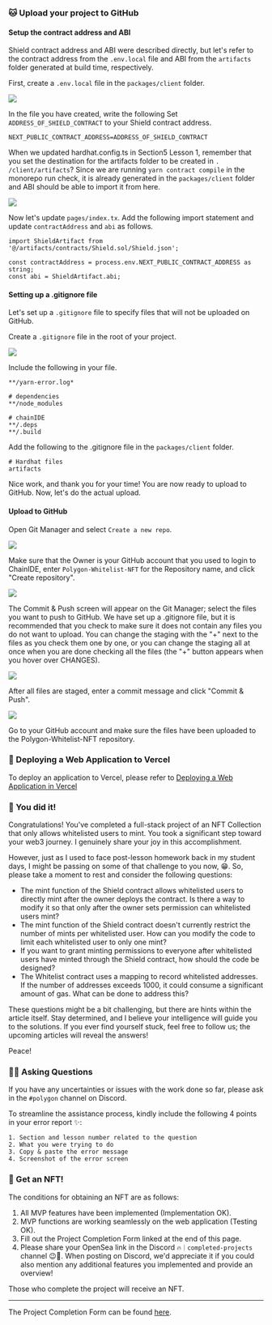 ### 🐱 Upload your project to GitHub

#### Setup the contract address and ABI

Shield contract address and ABI were described directly, but let's refer to the contract address from the `.env.local` file and ABI from the `artifacts` folder generated at build time, respectively.

First, create a `.env.local` file in the `packages/client` folder.

![](./../../img/section-5/5_3_1.png)

In the file you have created, write the following Set `ADDRESS_OF_SHIELD_CONTRACT` to your Shield contract address.

```
NEXT_PUBLIC_CONTRACT_ADDRESS=ADDRESS_OF_SHIELD_CONTRACT
```

When we updated hardhat.config.ts in Section5 Lesson 1, remember that you set the destination for the artifacts folder to be created in `. /client/artifacts`? Since we are running `yarn contract compile` in the monorepo run check, it is already generated in the `packages/client` folder and ABI should be able to import it from here.

![](./../../img/section-5/5_3_2.png)

Now let's update `pages/index.tx`. Add the following import statement and update `contractAddress` and `abi` as follows.

```tsx
import ShieldArtifact from '@/artifacts/contracts/Shield.sol/Shield.json';

const contractAddress = process.env.NEXT_PUBLIC_CONTRACT_ADDRESS as string;
const abi = ShieldArtifact.abi;
```

#### Setting up a .gitignore file

Let's set up a `.gitignore` file to specify files that will not be uploaded on GitHub.

Create a `.gitignore` file in the root of your project.

![](./../../img/section-5/5_3_3.png)

Include the following in your file.

```
**/yarn-error.log*

# dependencies
**/node_modules

# chainIDE
**/.deps
**/.build
```

Add the following to the .gitignore file in the `packages/client` folder.

```
# Hardhat files
artifacts
```

Nice work, and thank you for your time! You are now ready to upload to GitHub. Now, let's do the actual upload.

#### Upload to GitHub

Open Git Manager and select `Create a new repo`.

![](./../../img/section-5/5_3_4.png)

Make sure that the Owner is your GitHub account that you used to login to ChainIDE, enter `Polygon-Whitelist-NFT` for the Repository name, and click "Create repository".

![](./../../img/section-5/5_3_5.png)

The Commit & Push screen will appear on the Git Manager; select the files you want to push to GitHub. We have set up a .gitignore file, but it is recommended that you check to make sure it does not contain any files you do not want to upload. You can change the staging with the "+" next to the files as you check them one by one, or you can change the staging all at once when you are done checking all the files (the "+" button appears when you hover over CHANGES).

![](./../../img/section-5/5_3_6.png)

After all files are staged, enter a commit message and click "Commit & Push".

![](./../../img/section-5/5_3_7.png)

Go to your GitHub account and make sure the files have been uploaded to the Polygon-Whitelist-NFT repository.

### 🤟 Deploying a Web Application to Vercel

To deploy an application to Vercel, please refer to [Deploying a Web Application in Vercel](https://app.unchain.tech/learn/Solana-NFT-Drop/ja/4/2/)

### 🎊 You did it!

Congratulations! You've completed a full-stack project of an NFT Collection that only allows whitelisted users to mint. You took a significant step toward your web3 journey. I genuinely share your joy in this accomplishment.

However, just as I used to face post-lesson homework back in my student days, I might be passing on some of that challenge to you now, 😁. So, please take a moment to rest and consider the following questions:

* The mint function of the Shield contract allows whitelisted users to directly mint after the owner deploys the contract. Is there a way to modify it so that only after the owner sets permission can whitelisted users mint?
* The mint function of the Shield contract doesn't currently restrict the number of mints per whitelisted user. How can you modify the code to limit each whitelisted user to only one mint?
* If you want to grant minting permissions to everyone after whitelisted users have minted through the Shield contract, how should the code be designed?
* The Whitelist contract uses a mapping to record whitelisted addresses. If the number of addresses exceeds 1000, it could consume a significant amount of gas. What can be done to address this?

These questions might be a bit challenging, but there are hints within the article itself. Stay determined, and I believe your intelligence will guide you to the solutions. If you ever find yourself stuck, feel free to follow us; the upcoming articles will reveal the answers!

Peace!

### 🙋‍♂️ Asking Questions

If you have any uncertainties or issues with the work done so far, please ask in the `#polygon` channel on Discord.

To streamline the assistance process, kindly include the following 4 points in your error report ✨:

```
1. Section and lesson number related to the question
2. What you were trying to do
3. Copy & paste the error message
4. Screenshot of the error screen
```

### 🎫 Get an NFT!

The conditions for obtaining an NFT are as follows:

1. All MVP features have been implemented (Implementation OK).
2. MVP functions are working seamlessly on the web application (Testing OK).
3. Fill out the Project Completion Form linked at the end of this page.
4. Please share your OpenSea link in the Discord `🔥｜completed-projects` channel 😉🎉. When posting on Discord, we'd appreciate it if you could also mention any additional features you implemented and provide an overview!

Those who complete the project will receive an NFT.

---

The Project Completion Form can be found [here](https://airtable.com/shrf1cCtTx0iQuszX).